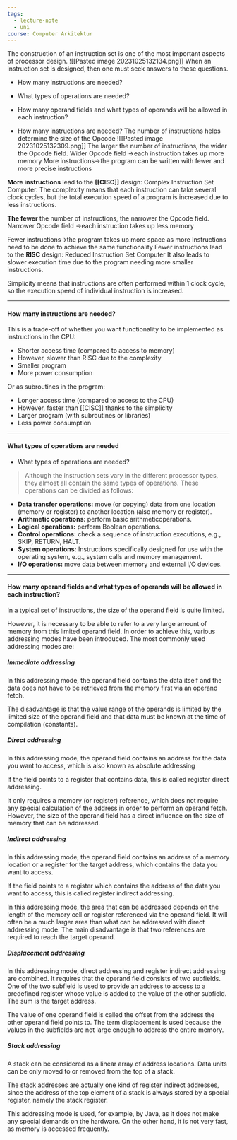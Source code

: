 ```yaml
---
tags:
  - lecture-note
  - uni
course: Computer Arkitektur
---
```

The construction of an instruction set is one of the most important
aspects of processor design.
![[Pasted image 20231025132134.png]]
When an instruction set is designed, then one must seek answers to
these questions.
* How many instructions are needed?
* What types of operations are needed?
* How many operand fields and what types of operands will be allowed in each instruction?


* How many instructions are needed?
The number of instructions helps determine the size of the Opcode
![[Pasted image 20231025132309.png]]
The larger the number of instructions, the wider the Opcode field.
Wider Opcode field →each instruction takes up more memory
More instructions→the program can be written with fewer and more precise instructions

**More instructions** lead to the **[[CISC]]** design: Complex Instruction Set Computer.
The complexity means that each instruction can take several clock cycles, but the total execution speed of a program is increased due to less instructions.


**The fewer** the number of instructions, the narrower the Opcode field.
Narrower Opcode field →each instruction takes up less memory

Fewer instructions→the program takes up more space as more Instructions need to be done to achieve the same functionality
Fewer instructions lead to the **RISC** design: Reduced Instruction Set Computer
It also leads to slower execution time due to the program needing more smaller instructions.

Simplicity means that instructions are often performed within 1 clock cycle, so the execution speed of individual instruction is increased.

***
#### How many instructions are needed?
This is a trade-off of whether you want functionality to be
implemented as instructions in the CPU:
* Shorter access time (compared to access to memory)
* However, slower than RISC due to the complexity
* Smaller program
* More power consumption

Or as subroutines in the program:
* Longer access time (compared to access to the CPU)
* However, faster than [[CISC]] thanks to the simplicity
* Larger program (with subroutines or libraries)
* Less power consumption

***
#### What types of operations are needed
* What types of operations are needed?

>Although the instruction sets vary in the different processor types, they almost all contain the same types of operations. These operations can be divided as follows:

* **Data transfer operations:** move (or copying) data from one location (memory or register) to another location (also memory or register).
* **Arithmetic operations:** perform basic arithmeticoperations.
* **Logical operations:** perform Boolean operations.
* **Control operations:** check a sequence of instruction executions, e.g., SKIP, RETURN, HALT.
* **System operations:** Instructions specifically designed for use with the operating system, e.g., system calls and memory management.
* **I/O operations:** move data between memory and external I/O devices.

***
#### How many operand fields and what types of operands will be allowed in each instruction?
In a typical set of instructions, the size of the operand field is quite limited.

However, it is necessary to be able to refer to a very large amount of memory from this limited operand field. In order to achieve this, various addressing modes have been introduced. The most commonly used addressing modes are:
##### Immediate addressing
In this addressing mode, the operand field contains the data itself and
the data does not have to be retrieved from the memory first via an
operand fetch.

The disadvantage is that the value range of the operands is limited by the limited size of the operand field and that data must be known at the time of compilation (constants).

##### Direct addressing
In this addressing mode, the operand field contains an address for the
data you want to access, which is also known as absolute addressing

If the field points to a register that contains data, this is called register direct addressing. 

It only requires a memory (or register) reference, which does not require any special calculation of the address in order to perform an operand fetch. However, the size of the operand field has a direct influence on the size of memory that can be addressed.

##### Indirect addressing
In this addressing mode, the operand field contains an address of a memory location or a register for the target address, which contains the data you want to access. 

If the field points to a register which contains the address of the data you want to access, this is called register indirect addressing. 

In this addressing mode, the area that can be addressed depends on the length of the memory cell or register referenced via the operand field. It will often be a much larger area than what can be addressed with direct addressing mode. The main disadvantage is that two references are required to reach the target operand.

##### Displacement addressing
In this addressing mode, direct addressing and register indirect addressing are combined. It requires that the operand field consists of two subfields.
One of the two subfield is used to provide an address to access to a predefined register whose value is added to the value of the other
subfield. The sum is the target address.

The value of one operand field is called the offset from the address the other operand field points to. The term displacement is used because the values in the subfields are not large enough to address the entire memory.

##### Stack addressing
A stack can be considered as a linear array of address locations. Data units can be only moved to or removed from the top of a stack.

The stack addresses are actually one kind of register indirect addresses, since the address of the top element of a stack is always
stored by a special register, namely the stack register. 

This addressing mode is used, for example, by Java, as it does not make any special demands on the hardware. On the other hand, it is not very fast, as memory is accessed frequently.
